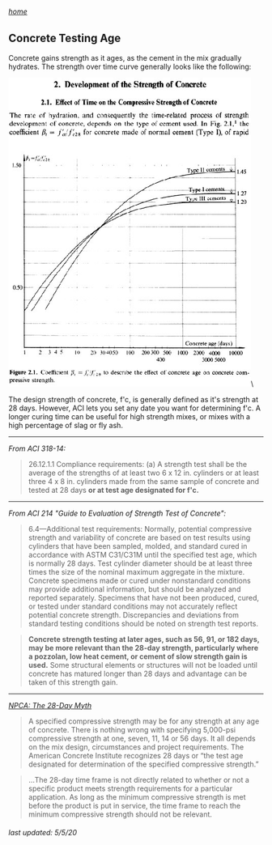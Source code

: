 ###### [home](/index.html)
## Concrete Testing Age

Concrete gains strength as it ages, as the cement in the mix gradually hydrates. The strength over time curve generally looks like the following:

![concretestrength](concretestrength.jpg)\

The design strength of concrete, f'c, is generally defined as it's strength at 28 days. However, ACI lets you set any date you want for determining f'c. A longer curing time can be useful for high strength mixes, or mixes with a high percentage of slag or fly ash.

---

*From ACI 318-14:*

> 26.12.1.1 Compliance requirements:
(a) A strength test shall be the average of the strengths of at least two 6 x 12 in. cylinders or at least three 4 x 8 in. cylinders made from the same sample of concrete and tested at 28 days __or at test age designated for f'c.__

---

*From ACI 214 "Guide to Evaluation of Strength Test of Concrete":*

>6.4—Additional test requirements:
Normally, potential compressive strength and variability
of concrete are based on test results using cylinders that have
been sampled, molded, and standard cured in accordance
with ASTM C31/C31M until the specified test age, which is
normally 28 days. Test cylinder diameter should be at least
three times the size of the nominal maximum aggregate in
the mixture. Concrete specimens made or cured under
nonstandard conditions may provide additional information,
but should be analyzed and reported separately. Specimens
that have not been produced, cured, or tested under standard
conditions may not accurately reflect potential concrete
strength. Discrepancies and deviations from standard testing
conditions should be noted on strength test reports.

>__Concrete strength testing at later ages, such as 56, 91, or
182 days, may be more relevant than the 28-day strength,
particularly where a pozzolan, low heat cement, or cement of
slow strength gain is used.__ Some structural elements or
structures will not be loaded until concrete has matured longer
than 28 days and advantage can be taken of this strength gain.

---

[*NPCA: The 28-Day Myth*](https://precast.org/2013/10/28-day-myth/)

>A specified compressive strength may be for any strength at any age of concrete. There is nothing wrong with specifying 5,000-psi compressive strength at one, seven, 11, 14 or 56 days. It all depends on the mix design, circumstances and project requirements. The American Concrete Institute recognizes 28 days or “the test age designated for determination of the specified compressive strength.”

>...The 28-day time frame is not directly related to whether or not a specific product meets strength requirements for a particular application. As long as the minimum compressive strength is met before the product is put in service, the time frame to reach the minimum compressive strength should not be relevant.

###### *last updated: 5/5/20*